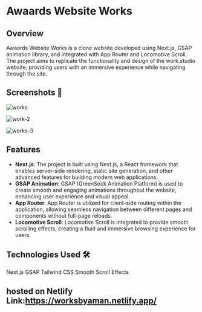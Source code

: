 # Awaards Website Works

## Overview
Awaards Website Works is a clone website developed using Next.js, GSAP animation library, and integrated with App Router and Locomotive Scroll. The project aims to replicate the functionality and design of the work.studio website, providing users with an immersive experience while navigating through the site.


## Screenshots 📸

![works](https://github.com/amanqureshi454/Awaards-Website-Works/assets/119878277/20552602-0484-4bfe-be9a-5a3d1f03c5e9)



![work-2](https://github.com/amanqureshi454/Awaards-Website-Works/assets/119878277/a34cced8-742c-4d30-90bb-28c6b5462dbc)



![works-3](https://github.com/amanqureshi454/Awaards-Website-Works/assets/119878277/fa051885-cdba-4ca2-94c9-60590ebd3c86)



## Features


- **Next.js**: The project is built using Next.js, a React framework that enables server-side rendering, static site generation, and other advanced features for building modern web applications.
- **GSAP Animation**: GSAP (GreenSock Animation Platform) is used to create smooth and engaging animations throughout the website, enhancing user experience and visual appeal.
- **App Router**: App Router is utilized for client-side routing within the application, allowing seamless navigation between different pages and components without full-page reloads.
- **Locomotive Scroll**: Locomotive Scroll is integrated to provide smooth scrolling effects, creating a fluid and immersive browsing experience for users.

## Technologies Used 🛠️
Next.js
GSAP
Tailwind CSS
Smooth Scroll Effects



## hosted on Netlify Link:https://worksbyaman.netlify.app/



